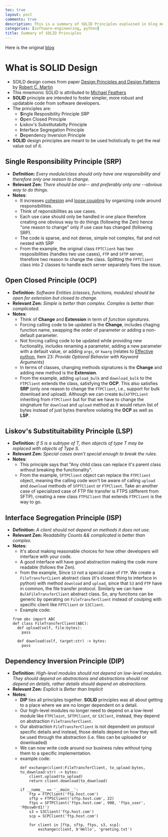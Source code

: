 ```yaml
---
toc: true
layout: post
comments: true
description: This is a summary of SOLID Principles explained in blog mentioned below.
categories: [software-engineering, python]
title: Summary of SOLID Principles
---
```

Here is the original [blog](https://dev.to/ezzy1337/a-pythonic-guide-to-solid-design-principles-4c8i)

# What is SOLID Design
- SOILD design comes from paper [Design Principles and Design Patterns](https://www.google.com/url?sa=t&rct=j&q=&esrc=s&source=web&cd=&cad=rja&uact=8&ved=2ahUKEwjHkI-g5YrqAhUczjgGHaBSChAQFjACegQIARAB&url=https%3A%2F%2Ffi.ort.edu.uy%2Finnovaportal%2Ffile%2F2032%2F1%2Fdesign_principles.pdf&usg=AOvVaw1i8O0yvzDSdHlwinUGJxSy) by [Robert C. Martin](https://en.wikipedia.org/wiki/Robert_C._Martin)
- This mnemonic SOLID is attributed to [Michael Feathers](https://twitter.com/mfeathers)
- **SOLID** principle are intended to foster simpler, more robust and updatable code from software developers.
- The principles are:
    - **S**ingle Resposibility Principle *SRP*
    - **O**pen Closed Principle
    - **L**iskov's Substitutabilty Principle
    - **I**nterface Segregation Principle
    - **D**ependency Inversion Principle
- **SOLID** design principles are meant to be used holistically to get the real value out of it.

## Single Responsibility Principle (SRP)
- **Definition:** *Every module/class should only have one responsibility and therefore only one reason to change.*
- **Relevant Zen:** *There should be one-- and preferably only one --obvious way to do things.*
- **Notes**:
    - It increases [cohesion](https://en.wikipedia.org/wiki/Cohesion_\(computer_science\)) and [loose coupling](https://en.wikipedia.org/wiki/Loose_coupling) by organizing code around responsibilities.
    - Think of reponsibilities as use cases.
    - Each use case should only be handled in one place therefore creating one obvious way to do things (following the Zen) hence "one reason to change" only if use case has changed (following SRP).
    - The code is sparse, and not dense, simple not complex, flat and not nested with SRP
    - From the example, the original class `FPTClient` has two resposibilities (handles two use cases), `FTP` and `SFTP` server, therefore two reason to change the class. Splitting the `FPTClient` class into 2 classes to handle each server separately fixes the issue.

## Open Closed Principle (OCP)
- **Definition:** *Software Entities (classes, functions, modules) should be open for extension but closed to change.*
- **Relevant Zen:** *Simple is better than complex. Complex is better than complicated.*
- **Notes**:
    - Think of **Change** and **Extension** in term of *function signatures*.
    - Forcing calling code to be updated is the **Change**, includes chaging function name, swapping the order of parameter or adding a non-default parameter.
    - Not forcing calling code to be updated while providing new fuctionality, includes renaming a parameter, adding a new parameter with a default value, or adding `args`, or `kwarg` (relates to [Effective python](https://effectivepython.com/), Item 23: *Provide Optional Behavior with Keyword Arguments*)
    - In terms of classes, changing methods signatures is the **Change** and adding new method is the **Extension**.
    - From the example, adding `upload_bulk` and `download_bulk` to the `FTPClient` extends the class, satisfying the **OCP**. This also satisfies **SRP** (only one reason to change the `FTPClient`, i.e., support for bulk download and upload). Although we can create `BulkFTPCLient` inheriting from `FTPClient` but for that we have to change the singnature for `download` and `upload` method as it would return list of bytes instead of just bytes therefore voilating the **OCP** as well as **LSP**.
    
## Liskov's Substituitability Principle (LSP)
- **Definition:** *If S is a subtype of T, then objects of type T may be replaced with objects of Type S.*
- **Relevant Zen:** *Special cases aren’t special enough to break the rules.*
- **Notes**:
    - This principle says that "Any child class can replace it's parent class without breaking the functionality".
    - From the example, `SFTPClient` object can replace the `FTPClient` object, meaning the calling code won't be aware of calling `upload` and `download` methods of `SFPTClient` or `FTPClient`. Take an another case of specialized  case of FTP file transfer is FTPS (different from SFTP), creating a new class `FTPSClient` that extends `FTPClient` is the way to go.

## Interface Segregation Principle (ISP)
- **Definition:** *A client should not depend on methods it does not use.*
- **Relevant Zen:** *Readability Counts && complicated is better than complex.*
- **Notes**:
    - It's about making reasonable choices for how other developers will interface with your code.
    - A good interface will have good abstraction making the code more readable (follows the Zen).
    - from the example, Since `S3` not a special case of `FTP`. We create a `FileTransferCLient` abstract class (it's closest thing to interface in python) with method `download` and `upload`, since that `S3` and `FTP` have in common, the file transfer protocol.  Similarly we can have `BulkFileTransferClient` abstract class. So, any functions can be generic by operating on `FileTransferClient` instead of coulping with specific client like `FPTClient` or `S3Client`.
    - Example code:
    ```
    from abc import ABC
    def class FileTransferClient(ABC):
      def upload(self, file:bytes):
        pass

      def download(self, target:str) -> bytes:
        pass
    ```

## Dependency Inversion Principle (DIP)
- **Definition:** *High-level modules should not depend on low-level modules. They should depend on abstractions and abstractions should not depend on details, rather details should depend on abstractions.*
- **Relevant Zen:** *Explicit is Better than Implicit*
- **Notes**:
    - **DIP** ties all principles together. **SOLID** principles was all about getting to a place where we are no longer dependent on a detail.
    - Our high-level modules no longer need to depend on a low-level module like `FTPCleint`, `SFTPClient`, or `S3Clent`, instead, they depend on abstraction `FileTransferClient`.
    - Our abstraction `FileTransferClient` is not dependent on protocol specific details and instead, those details depend on how they will be used through the abstraction (i.e. files can be uploaded or downloaded)
    - We can now write code around our business rules without tying them to a specific implementation.
    - example code:
        ```
        def exchange(client:FileTransferClient, to_upload:bytes, to_download:str) -> bytes:
            client.upload(to_upload)
            return client.download(to_download)

        if __name__ == '__main__':
            ftp = FTPClient('ftp.host.com')
            sftp = FTPSClient('sftp.host.com', 22)
            ftps = SFTPClient('ftps.host.com', 990, 'ftps_user', 'P@ssw0rd1!')
            s3 = S3Client('ftp.host.com')
            scp = SCPClient('ftp.host.com')

            for client in [ftp, sftp, ftps, s3, scp]:
                exchange(client, b'Hello', 'greeting.txt')
        ```
